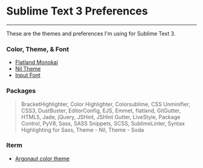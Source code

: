 # Sublime Text 3 Preferences
---
These are the themes and preferences I'm using for Sublime Text 3.

### Color, Theme, & Font
+ <a href="https://github.com/thinkpixellab/flatland">Flatland Monokai</a>
+ <a href="https://github.com/nilium/st2-nil-theme">Nil Theme</a>
+ <a href="http://input.fontbureau.com/preview/?size=14&language=javascript&theme=monokai&family=InputSans&width=300&weight=300&line-height=1.2&a=ss&g=ss&i=0&l=0&zero=slash&asterisk=0&braces=0&preset=default&customize=please">Input Font</a>

### Packages
>BracketHighlighter, Color Highlighter, Colorsublime, CSS Unminifier, CSS3, DustBuster, EditorConfig, EJS, Emmet, flatland, GitGutter, HTML5, Jade, jQuery, JSHint, JSHint Gutter, LiveStyle, Package Control, PyV8, Sass, SASS Snippets, SCSS, SublimeLinter, Syntax Highlighting for Sass, Theme - Nil, Theme - Soda

### Iterm
+ <a href="https://github.com/effkay/iTerm-argonaut">Argonaut color theme</a>